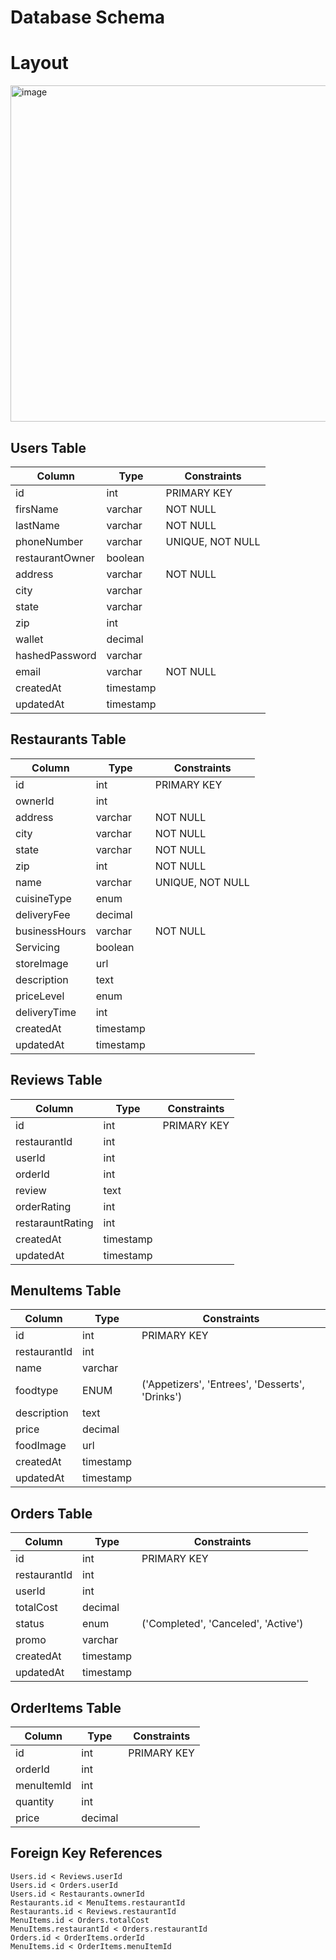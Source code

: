 # Database Schema

# Layout 
<img width="538" alt="image" src="https://github.com/user-attachments/assets/bc1dc9bc-5b2b-422a-b634-1b18ef407cd5" />


## Users Table
| Column | Type | Constraints |
|--------|------|-------------|
| id | int | PRIMARY KEY |
| firsName | varchar | NOT NULL |
| lastName | varchar | NOT NULL |
| phoneNumber | varchar | UNIQUE, NOT NULL |
| restaurantOwner | boolean | |
| address | varchar | NOT NULL |
| city | varchar | |
| state | varchar | |
| zip | int | |
| wallet | decimal | |
| hashedPassword | varchar | |
| email | varchar | NOT NULL |
| createdAt | timestamp | |
| updatedAt | timestamp | |

## Restaurants Table
| Column | Type | Constraints |
|--------|------|-------------|
| id | int | PRIMARY KEY |
| ownerId | int | |
| address | varchar | NOT NULL |
| city | varchar | NOT NULL |
| state | varchar | NOT NULL |
| zip | int | NOT NULL |
| name | varchar | UNIQUE, NOT NULL |
| cuisineType | enum | |
| deliveryFee | decimal | |
| businessHours | varchar | NOT NULL |
| Servicing | boolean | |
| storeImage | url | |
| description | text | |
| priceLevel | enum | |
| deliveryTime | int | |
| createdAt | timestamp | |
| updatedAt | timestamp | |

## Reviews Table
| Column | Type | Constraints |
|--------|------|-------------|
| id | int | PRIMARY KEY |
| restaurantId | int | |
| userId | int | |
| orderId | int | |
| review | text | |
| orderRating | int | |
| restarauntRating | int | |
| createdAt | timestamp | |
| updatedAt | timestamp | |

## MenuItems Table
| Column | Type | Constraints |
|--------|------|-------------|
| id | int | PRIMARY KEY |
| restaurantId | int | |
| name | varchar | |
| foodtype | ENUM | ('Appetizers', 'Entrees', 'Desserts', 'Drinks') |
| description | text | |
| price | decimal | |
| foodImage | url | |
| createdAt | timestamp | |
| updatedAt | timestamp | |

## Orders Table
| Column | Type | Constraints |
|--------|------|-------------|
| id | int | PRIMARY KEY |
| restaurantId | int | |
| userId | int | |
| totalCost | decimal | |
| status | enum | ('Completed', 'Canceled', 'Active') |
| promo | varchar | |
| createdAt | timestamp | |
| updatedAt | timestamp | |

## OrderItems Table
| Column | Type | Constraints |
|--------|------|-------------|
| id | int | PRIMARY KEY |
| orderId | int | |
| menuItemId | int | |
| quantity | int | |
| price | decimal | |

## Foreign Key References
```
Users.id < Reviews.userId
Users.id < Orders.userId
Users.id < Restaurants.ownerId
Restaurants.id < MenuItems.restaurantId
Restaurants.id < Reviews.restaurantId
MenuItems.id < Orders.totalCost
MenuItems.restaurantId < Orders.restaurantId
Orders.id < OrderItems.orderId
MenuItems.id < OrderItems.menuItemId
```
